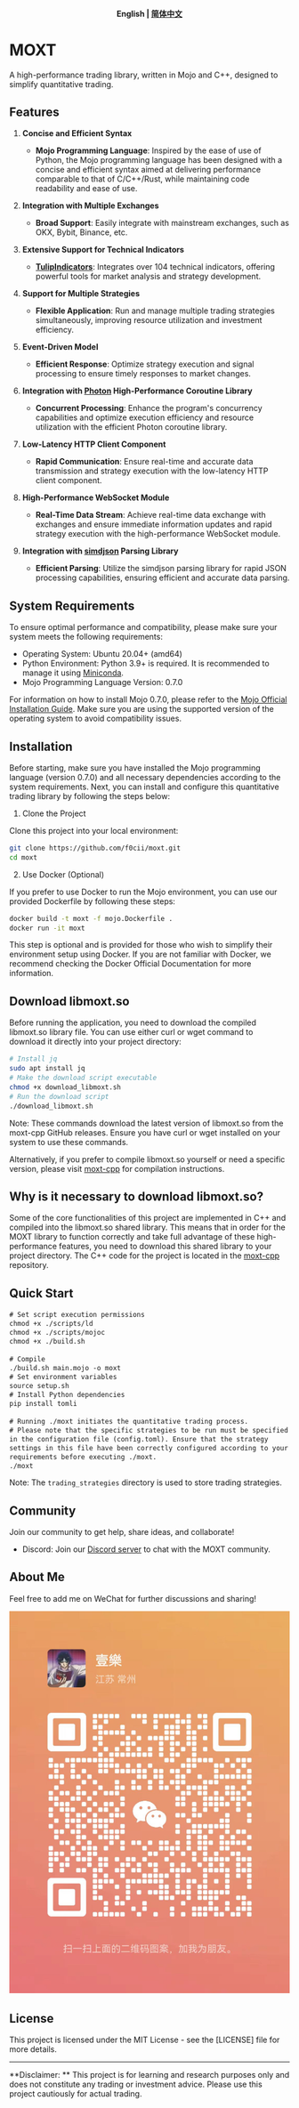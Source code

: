 <h4 align="center">
    <p>
        <b>English</b> |
        <a href="https://github.com/f0cii/moxt/blob/main/README_zh.md">简体中文</a>
    </p>
</h4>

# MOXT

A high-performance trading library, written in Mojo and C++, designed to simplify quantitative trading.

## Features

1. **Concise and Efficient Syntax**
   - **Mojo Programming Language**: Inspired by the ease of use of Python, the Mojo programming language has been designed with a concise and efficient syntax aimed at delivering performance comparable to that of C/C++/Rust, while maintaining code readability and ease of use.
   
2. **Integration with Multiple Exchanges**
   - **Broad Support**: Easily integrate with mainstream exchanges, such as OKX, Bybit, Binance, etc.
   
3. **Extensive Support for Technical Indicators**
   - **[TulipIndicators](https://tulipindicators.org/)**: Integrates over 104 technical indicators, offering powerful tools for market analysis and strategy development.
   
4. **Support for Multiple Strategies**
   - **Flexible Application**: Run and manage multiple trading strategies simultaneously, improving resource utilization and investment efficiency.
   
5. **Event-Driven Model**
   - **Efficient Response**: Optimize strategy execution and signal processing to ensure timely responses to market changes.
   
6. **Integration with [Photon](https://github.com/alibaba/PhotonLibOS) High-Performance Coroutine Library**
   - **Concurrent Processing**: Enhance the program's concurrency capabilities and optimize execution efficiency and resource utilization with the efficient Photon coroutine library.
   
7. **Low-Latency HTTP Client Component**
   - **Rapid Communication**: Ensure real-time and accurate data transmission and strategy execution with the low-latency HTTP client component.
   
8. **High-Performance WebSocket Module**
   - **Real-Time Data Stream**: Achieve real-time data exchange with exchanges and ensure immediate information updates and rapid strategy execution with the high-performance WebSocket module.
   
9. **Integration with [simdjson](https://github.com/simdjson/simdjson) Parsing Library**
   - **Efficient Parsing**: Utilize the simdjson parsing library for rapid JSON processing capabilities, ensuring efficient and accurate data parsing.

## System Requirements

To ensure optimal performance and compatibility, please make sure your system meets the following requirements:

- Operating System: Ubuntu 20.04+ (amd64)
- Python Environment: Python 3.9+ is required. It is recommended to manage it using [Miniconda](https://docs.anaconda.com/free/miniconda/index.html).
- Mojo Programming Language Version: 0.7.0

For information on how to install Mojo 0.7.0, please refer to the [Mojo Official Installation Guide](https://docs.modular.com/mojo/manual/get-started/). Make sure you are using the supported version of the operating system to avoid compatibility issues.

## Installation

Before starting, make sure you have installed the Mojo programming language (version 0.7.0) and all necessary dependencies according to the system requirements. Next, you can install and configure this quantitative trading library by following the steps below:

1. Clone the Project

Clone this project into your local environment:

```bash
git clone https://github.com/f0cii/moxt.git
cd moxt
```

2. Use Docker (Optional)

If you prefer to use Docker to run the Mojo environment, you can use our provided Dockerfile by following these steps:

```bash
docker build -t moxt -f mojo.Dockerfile .
docker run -it moxt
```

This step is optional and is provided for those who wish to simplify their environment setup using Docker. If you are not familiar with Docker, we recommend checking the Docker Official Documentation for more information.

## Download libmoxt.so

Before running the application, you need to download the compiled libmoxt.so library file. You can use either curl or wget command to download it directly into your project directory:

```bash
# Install jq
sudo apt install jq
# Make the download script executable
chmod +x download_libmoxt.sh
# Run the download script
./download_libmoxt.sh
```

Note: These commands download the latest version of libmoxt.so from the moxt-cpp GitHub releases. Ensure you have curl or wget installed on your system to use these commands.

Alternatively, if you prefer to compile libmoxt.so yourself or need a specific version, please visit [moxt-cpp](https://github.com/f0cii/moxt-cpp) for compilation instructions.

## Why is it necessary to download libmoxt.so?

Some of the core functionalities of this project are implemented in C++ and compiled into the libmoxt.so shared library. This means that in order for the MOXT library to function correctly and take full advantage of these high-performance features, you need to download this shared library to your project directory. The C++ code for the project is located in the [moxt-cpp](https://github.com/f0cii/moxt-cpp) repository.

## Quick Start

```mojo
# Set script execution permissions
chmod +x ./scripts/ld
chmod +x ./scripts/mojoc
chmod +x ./build.sh

# Compile
./build.sh main.mojo -o moxt
# Set environment variables
source setup.sh
# Install Python dependencies
pip install tomli

# Running ./moxt initiates the quantitative trading process.
# Please note that the specific strategies to be run must be specified in the configuration file (config.toml). Ensure that the strategy settings in this file have been correctly configured according to your requirements before executing ./moxt.
./moxt
```

Note: The `trading_strategies` directory is used to store trading strategies.

## Community

Join our community to get help, share ideas, and collaborate!

* Discord: Join our [Discord server](https://discord.gg/XE8KJhq8) to chat with the MOXT community.

## About Me

Feel free to add me on WeChat for further discussions and sharing!

![WeChat QR Code](https://raw.githubusercontent.com/f0cii/moxt/main/assets/wechat.jpg)

## License

This project is licensed under the MIT License - see the [LICENSE] file for more details.

---

**Disclaimer: ** This project is for learning and research purposes only and does not constitute any trading or investment advice. Please use this project cautiously for actual trading.
